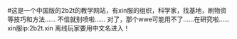 #这是一个中国版的2b2t的教学网站，有xin服的组织，科学家，找基地，刷物资等技巧和方法......
不信就别喷啦......
对了，那个wwe可能用不了......在研究啦......
xin服ip:2b2t.xin  离线玩家要用中文名进入！
